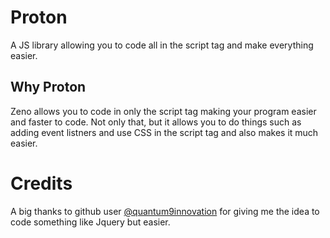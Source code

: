 # Proton
A JS library allowing you to code all in the script tag and make everything easier.

## Why Proton

Zeno allows you to code in only the script tag making your program easier and faster to code. Not only that, but it allows you to do things such as adding event listners and use CSS in the script tag and also makes it much easier.

# Credits

A big thanks to github user [@quantum9innovation](https://github.com/quantum9innovation) for giving me the idea to code something like Jquery but easier.
